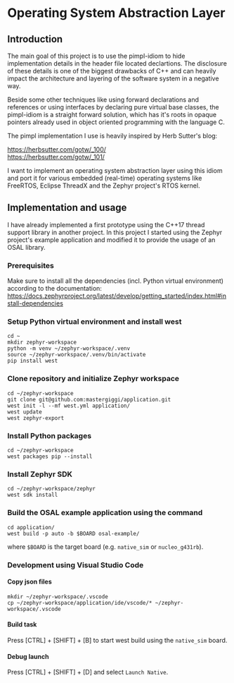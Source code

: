 # Operating System Abstraction Layer

## Introduction

The main goal of this project is to use the pimpl-idiom to hide implementation
details in the header file located declartions. The disclosure of these details
is one of the biggest drawbacks of C++ and can heavily impact the architecture
and layering of the software system in a negative way.

Beside some other techniques like using forward declarations and references or
using interfaces by declaring pure virtual base classes, the pimpl-idiom is a
straight forward solution, which has it's roots in opaque pointers already used
in object oriented programming with the language C.

The pimpl implementation I use is heavily inspired by Herb Sutter's blog:

https://herbsutter.com/gotw/_100/
\
https://herbsutter.com/gotw/_101/

I want to implement an operating system abstraction layer using this idiom and
port it for various embedded (real-time) operating systems like FreeRTOS,
Eclipse ThreadX and the Zephyr project's RTOS kernel.

## Implementation and usage

I have already implemented a first prototype using the C++17 thread support
library in another project. In this project I started using the Zephyr
project's example application and modified it to provide the usage of an OSAL
library.

### Prerequisites

Make sure to install all the dependencies (incl. Python virtual environment)
according to the documentation:
https://docs.zephyrproject.org/latest/develop/getting_started/index.html#install-dependencies

### Setup Python virtual environment and install west

```shell
cd ~
mkdir zephyr-workspace
python -m venv ~/zephyr-workspace/.venv
source ~/zephyr-workspace/.venv/bin/activate
pip install west
```

### Clone repository and initialize Zephyr workspace

```shell
cd ~/zephyr-workspace
git clone git@github.com:mastergiggi/application.git
west init -l --mf west.yml application/
west update
west zephyr-export
```

### Install Python packages

```shell
cd ~/zephyr-workspace
west packages pip --install
```

### Install Zephyr SDK

```shell
cd ~/zephyr-workspace/zephyr
west sdk install
```

### Build the OSAL example application using the command

```shell
cd application/
west build -p auto -b $BOARD osal-example/
```

where `$BOARD` is the target board (e.g. `native_sim` or `nucleo_g431rb`).

### Development using Visual Studio Code

#### Copy json files

```shell
mkdir ~/zephyr-workspace/.vscode
cp ~/zephyr-workspace/application/ide/vscode/* ~/zephyr-workspace/.vscode
```

#### Build task

Press [CTRL] + [SHIFT] + [B] to start west build using the `native_sim` board.

#### Debug launch

Press [CTRL] + [SHIFT] + [D] and select `Launch Native`.
